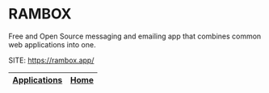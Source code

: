 # RAMBOX

 Free and Open Source messaging and emailing app that combines 
 common web applications into one.

 SITE: https://rambox.app/

 | [Applications](https://portable-linux-apps.github.io/apps.html) | [Home](https://portable-linux-apps.github.io)
 | --- | --- |
